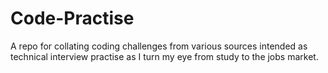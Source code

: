 # Code-Practise
A repo for collating coding challenges from various sources intended as technical interview practise as I turn my eye from study to the jobs market. 
